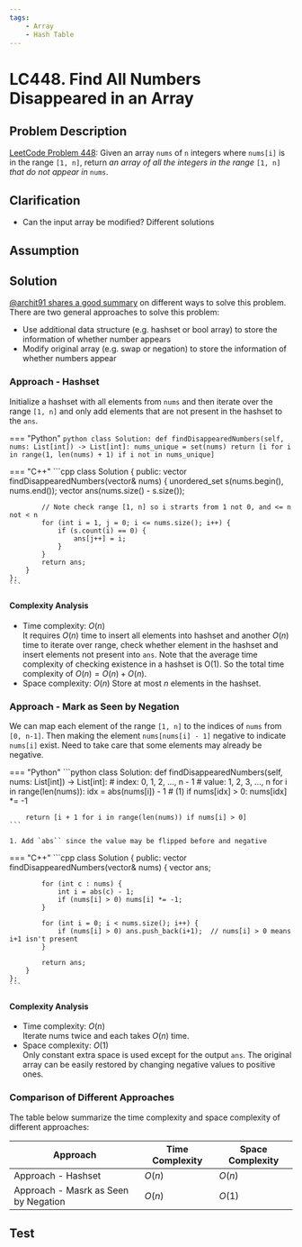 ```yaml
---
tags:
    - Array
    - Hash Table
---
```


# LC448. Find All Numbers Disappeared in an Array
## Problem Description
[LeetCode Problem 448](https://leetcode.com/problems/find-all-numbers-disappeared-in-an-array/): Given an array `nums` of `n` integers where `nums[i]` is in the range `[1, n]`, return _an array of all the integers in the range_ `[1, n]` _that do not appear in_ `nums`.

## Clarification
- Can the input array be modified? Different solutions

## Assumption

## Solution
[@archit91 shares a good summary](https://leetcode.com/problems/find-all-numbers-disappeared-in-an-array/discuss/1583736/C%2B%2BPython-All-6-Solutions-w-Explanations-or-Binary-Search%2B-Hashset-%2B-2x-O(1)-Space-Approachf) on different ways to solve this problem. There are two general approaches to solve this problem:   

- Use additional data structure (e.g. hashset or bool array) to store the information of whether number appears  
- Modify original array (e.g. swap or negation) to store the information of whether numbers appear  

### Approach - Hashset
Initialize a hashset with all elements from `nums` and then iterate over the range `[1, n]` and only add elements that are not present in the hashset to the `ans`. 

=== "Python"
    ```python
    class Solution:
    def findDisappearedNumbers(self, nums: List[int]) -> List[int]:
        nums_unique = set(nums)
        return [i for i in range(1, len(nums) + 1) if i not in nums_unique]
    ```

=== "C++"
    ```cpp
    class Solution {
    public:
        vector<int> findDisappearedNumbers(vector<int>& nums) {
            unordered_set<int> s(nums.begin(), nums.end());
            vector<int> ans(nums.size() - s.size());

            // Note check range [1, n] so i strarts from 1 not 0, and <= n not < n
            for (int i = 1, j = 0; i <= nums.size(); i++) {
                if (s.count(i) == 0) {
                    ans[j++] = i;
                }
            }
            return ans;
        }
    };
    ```

#### Complexity Analysis
* Time complexity: $O(n)$  
	It requires $O(n)$ time to insert all elements into hashset and another $O(n)$ time to iterate over range, check whether element in the hashset and insert elements not present into `ans`. Note that the average time complexity of checking existence in a hashset is O(1). So the total time complexity of $O(n) = O(n) + O(n)$.  
* Space complexity: $O(n)$
	Store at most $n$ elements in the hashset. 


### Approach - Mark as Seen by Negation
We can map each element of the range `[1, n]` to the indices of `nums` from `[0, n-1]`.  Then making the element `nums[nums[i] - 1]` negative to indicate `nums[i]` exist. Need to take care that some elements may already be negative.

=== "Python"
    ```python
    class Solution:
    def findDisappearedNumbers(self, nums: List[int]) -> List[int]:
        # index: 0, 1, 2, ..., n - 1
        # value: 1, 2, 3, ..., n
        for i in range(len(nums)):
            idx = abs(nums[i]) - 1 # (1)
            if nums[idx] > 0:
                nums[idx] *= -1

        return [i + 1 for i in range(len(nums)) if nums[i] > 0]
    ```

    1. Add `abs`` since the value may be flipped before and negative

=== "C++"
    ```cpp
    class Solution {
    public:
        vector<int> findDisappearedNumbers(vector<int>& nums) {
            vector<int> ans;

            for (int c : nums) {
                int i = abs(c) - 1;
                if (nums[i] > 0) nums[i] *= -1;
            }

            for (int i = 0; i < nums.size(); i++) {
                if (nums[i] > 0) ans.push_back(i+1);  // nums[i] > 0 means i+1 isn't present
            }

            return ans;
        }
    };
    ```

#### Complexity Analysis
* Time complexity: $O(n)$  
	Iterate nums twice and each takes $O(n)$ time. 
* Space complexity: $O(1)$  
	Only constant extra space is used except for the output `ans`. The original array can be easily restored by changing negative values to positive ones. 

### Comparison of Different Approaches
The table below summarize the time complexity and space complexity of different approaches:

Approach 	 | Time Complexity 	| Space Complexity  
------------ | --------------- 	| ----------------
Approach - Hashset |  $O(n)$ 	   	   	| $O(n)$  
Approach - Masrk as Seen by Negation |  $O(n)$      		| $O(1)$

## Test
